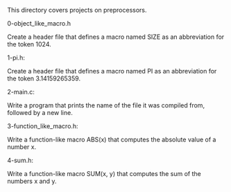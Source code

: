 This directory covers projects on preprocessors.



0-object_like_macro.h

Create a header file that defines a macro named SIZE as an abbreviation for the token 1024.

1-pi.h:

Create a header file that defines a macro named PI as an abbreviation for the token 3.14159265359.

2-main.c:

Write a program that prints the name of the file it was compiled from, followed by a new line.

3-function_like_macro.h:

Write a function-like macro ABS(x) that computes the absolute value of a number x.

4-sum.h:

Write a function-like macro SUM(x, y) that computes the sum of the numbers x and y.
